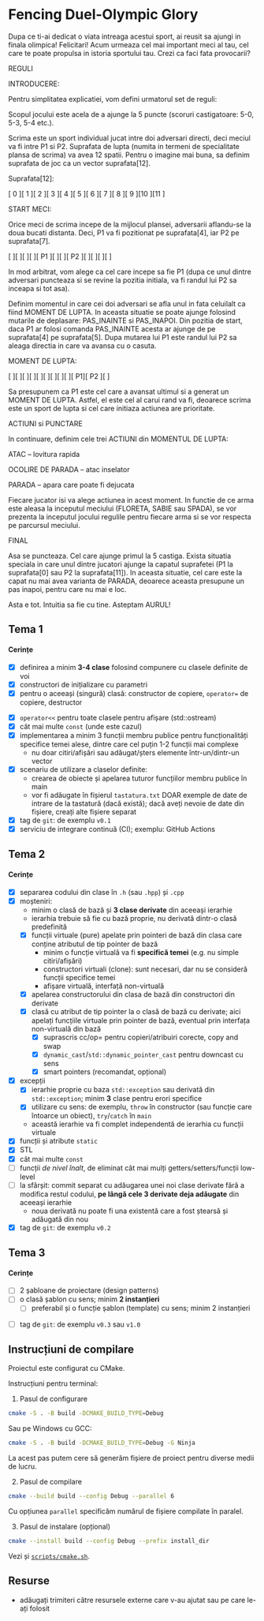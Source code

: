 # Fencing Duel-Olympic Glory

Dupa ce ti-ai dedicat o viata intreaga acestui sport, ai reusit sa ajungi in finala olimpica! Felicitari! Acum urmeaza cel mai important meci al tau, cel care te poate propulsa in istoria sportului tau. Crezi ca faci fata provocarii? 

 

REGULI 

INTRODUCERE: 

Pentru simplitatea explicatiei, vom defini urmatorul set de reguli: 

Scopul jocului este acela de a ajunge la 5 puncte (scoruri castigatoare: 5-0, 5-3, 5-4 etc.). 

Scrima este un sport individual jucat intre doi adversari directi, deci meciul va fi intre P1 si P2. Suprafata de lupta (numita in termeni de specialitate plansa de scrima) va avea 12 spatii. Pentru o imagine mai buna, sa definim suprafata de joc ca un vector suprafata[12]. 

              

Suprafata[12]: 

[ 0 ][ 1 ][ 2 ][ 3 ][ 4 ][ 5 ][ 6 ][ 7 ][ 8 ][ 9 ][10 ][11 ] 

 

START MECI: 

Orice meci de scrima incepe de la mijlocul plansei, adversarii aflandu-se la doua bucati distanta. Deci, P1 va fi pozitionat pe suprafata[4], iar P2 pe suprafata[7]. 

[   ][   ][   ][   ][ P1 ][   ][   ][ P2 ][   ][   ][   ][   ]   

In mod arbitrat, vom alege ca cel care incepe sa fie P1 (dupa ce unul dintre adversari puncteaza si se revine la pozitia initiala, va fi randul lui P2 sa inceapa si tot asa).  

Definim momentul in care cei doi adversari se afla unul in fata celuilalt ca fiind MOMENT DE LUPTA. In aceasta situatie se poate ajunge folosind mutarile de deplasare: PAS_INAINTE si PAS_INAPOI. Din pozitia de start, daca P1 ar folosi comanda PAS_INAINTE acesta ar ajunge de pe suprafata[4] pe suprafata[5]. Dupa mutarea lui P1 este randul lui P2 sa aleaga directia in care va avansa cu o casuta. 

 

 

 

MOMENT DE LUPTA: 

[  ][   ][   ][   ][   ][   ][   ][   ][   ][ P1][ P2 ][   ] 

Sa presupunem ca P1 este cel care a avansat ultimul si a generat un MOMENT DE LUPTA. Astfel, el este cel al carui rand va fi, deoarece scrima este un sport de lupta si cel care initiaza actiunea are prioritate.  

 

ACTIUNI si PUNCTARE 

In continuare, definim cele trei ACTIUNI din MOMENTUL DE LUPTA: 

ATAC – lovitura rapida 

OCOLIRE DE PARADA – atac inselator 

PARADA – apara care poate fi dejucata 

Fiecare jucator isi va alege actiunea in acest moment. In functie de ce arma este aleasa la inceputul meciului (FLORETA, SABIE sau SPADA), se vor prezenta la inceputul jocului regulile pentru fiecare arma si se vor respecta pe parcursul meciului. 
 
FINAL 

Asa se puncteaza. Cel care ajunge primul la 5 castiga. Exista situatia speciala in care unul dintre jucatori ajunge la capatul suprafetei (P1 la suprafata[0] sau P2 la suprafata[11]). In aceasta situatie, cel care este la capat nu mai avea varianta de PARADA, deoarece aceasta presupune un pas inapoi, pentru care nu mai e loc. 

Asta e tot. Intuitia sa fie cu tine. Asteptam AURUL!


## Tema 1

#### Cerințe
- [x] definirea a minim **3-4 clase** folosind compunere cu clasele definite de voi
- [x] constructori de inițializare cu parametri
- [x] pentru o aceeași (singură) clasă: constructor de copiere, `operator=` de copiere, destructor
<!-- - [ ] pentru o altă clasă: constructor de mutare, `operator=` de mutare, destructor -->
<!-- - [ ] pentru o altă clasă: toate cele 5 funcții membru speciale -->
- [x] `operator<<` pentru toate clasele pentru afișare (std::ostream)
- [x] cât mai multe `const` (unde este cazul)
- [x] implementarea a minim 3 funcții membru publice pentru funcționalități specifice temei alese, dintre care cel puțin 1-2 funcții mai complexe
  - nu doar citiri/afișări sau adăugat/șters elemente într-un/dintr-un vector
- [x] scenariu de utilizare a claselor definite:
  - crearea de obiecte și apelarea tuturor funcțiilor membru publice în main
  - vor fi adăugate în fișierul `tastatura.txt` DOAR exemple de date de intrare de la tastatură (dacă există); dacă aveți nevoie de date din fișiere, creați alte fișiere separat
- [x] tag de `git`: de exemplu `v0.1`
- [x] serviciu de integrare continuă (CI); exemplu: GitHub Actions

## Tema 2

#### Cerințe
- [x] separarea codului din clase în `.h` (sau `.hpp`) și `.cpp`
- [x] moșteniri:
  - minim o clasă de bază și **3 clase derivate** din aceeași ierarhie
  - ierarhia trebuie să fie cu bază proprie, nu derivată dintr-o clasă predefinită
  - [x] funcții virtuale (pure) apelate prin pointeri de bază din clasa care conține atributul de tip pointer de bază
    - minim o funcție virtuală va fi **specifică temei** (e.g. nu simple citiri/afișări)
    - constructori virtuali (clone): sunt necesari, dar nu se consideră funcții specifice temei
    - afișare virtuală, interfață non-virtuală
  - [x] apelarea constructorului din clasa de bază din constructori din derivate
  - [x] clasă cu atribut de tip pointer la o clasă de bază cu derivate; aici apelați funcțiile virtuale prin pointer de bază, eventual prin interfața non-virtuală din bază
    - [x] suprascris cc/op= pentru copieri/atribuiri corecte, copy and swap
    - [x] `dynamic_cast`/`std::dynamic_pointer_cast` pentru downcast cu sens
    - [x] smart pointers (recomandat, opțional)
- [x] excepții
  - [x] ierarhie proprie cu baza `std::exception` sau derivată din `std::exception`; minim **3** clase pentru erori specifice
  - [x] utilizare cu sens: de exemplu, `throw` în constructor (sau funcție care întoarce un obiect), `try`/`catch` în `main`
  - această ierarhie va fi complet independentă de ierarhia cu funcții virtuale
- [x] funcții și atribute `static`
- [x] STL
- [x] cât mai multe `const`
- [ ] funcții *de nivel înalt*, de eliminat cât mai mulți getters/setters/funcții low-level
- [ ] la sfârșit: commit separat cu adăugarea unei noi clase derivate fără a modifica restul codului, **pe lângă cele 3 derivate deja adăugate** din aceeași ierarhie
  - noua derivată nu poate fi una existentă care a fost ștearsă și adăugată din nou
- [x] tag de `git`: de exemplu `v0.2`

## Tema 3

#### Cerințe
- [ ] 2 șabloane de proiectare (design patterns)
- [ ] o clasă șablon cu sens; minim **2 instanțieri**
  - [ ] preferabil și o funcție șablon (template) cu sens; minim 2 instanțieri
<!-- - [ ] o specializare pe funcție/clasă șablon -->
- [ ] tag de `git`: de exemplu `v0.3` sau `v1.0`

## Instrucțiuni de compilare

Proiectul este configurat cu CMake.

Instrucțiuni pentru terminal:

1. Pasul de configurare
```sh
cmake -S . -B build -DCMAKE_BUILD_TYPE=Debug
```

Sau pe Windows cu GCC:
```sh
cmake -S . -B build -DCMAKE_BUILD_TYPE=Debug -G Ninja
```

La acest pas putem cere să generăm fișiere de proiect pentru diverse medii de lucru.


2. Pasul de compilare
```sh
cmake --build build --config Debug --parallel 6
```

Cu opțiunea `parallel` specificăm numărul de fișiere compilate în paralel.

3. Pasul de instalare (opțional)
```sh
cmake --install build --config Debug --prefix install_dir
```

Vezi și [`scripts/cmake.sh`](scripts/cmake.sh).

## Resurse

- adăugați trimiteri către resursele externe care v-au ajutat sau pe care le-ați folosit
